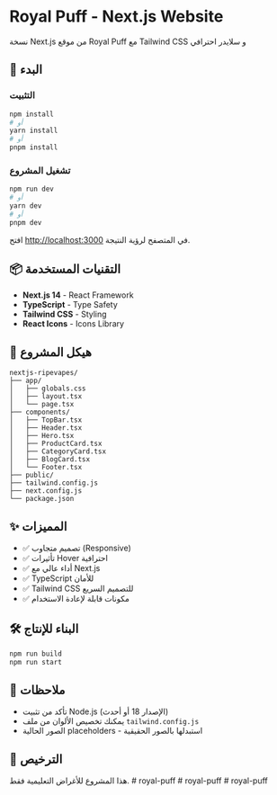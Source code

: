 # Royal Puff - Next.js Website

نسخة Next.js من موقع Royal Puff مع Tailwind CSS و سلايدر احترافي

## 🚀 البدء

### التثبيت

```bash
npm install
# أو
yarn install
# أو
pnpm install
```

### تشغيل المشروع

```bash
npm run dev
# أو
yarn dev
# أو
pnpm dev
```

افتح [http://localhost:3000](http://localhost:3000) في المتصفح لرؤية النتيجة.

## 📦 التقنيات المستخدمة

- **Next.js 14** - React Framework
- **TypeScript** - Type Safety
- **Tailwind CSS** - Styling
- **React Icons** - Icons Library

## 📁 هيكل المشروع

```
nextjs-ripevapes/
├── app/
│   ├── globals.css
│   ├── layout.tsx
│   └── page.tsx
├── components/
│   ├── TopBar.tsx
│   ├── Header.tsx
│   ├── Hero.tsx
│   ├── ProductCard.tsx
│   ├── CategoryCard.tsx
│   ├── BlogCard.tsx
│   └── Footer.tsx
├── public/
├── tailwind.config.js
├── next.config.js
└── package.json
```

## ✨ المميزات

- ✅ تصميم متجاوب (Responsive)
- ✅ تأثيرات Hover احترافية
- ✅ أداء عالي مع Next.js
- ✅ TypeScript للأمان
- ✅ Tailwind CSS للتصميم السريع
- ✅ مكونات قابلة لإعادة الاستخدام

## 🛠️ البناء للإنتاج

```bash
npm run build
npm run start
```

## 📝 ملاحظات

- تأكد من تثبيت Node.js (الإصدار 18 أو أحدث)
- يمكنك تخصيص الألوان من ملف `tailwind.config.js`
- الصور الحالية placeholders - استبدلها بالصور الحقيقية

## 📄 الترخيص

هذا المشروع للأغراض التعليمية فقط.
#   r o y a l - p u f f  
 #   r o y a l - p u f f  
 #   r o y a l - p u f f  
 